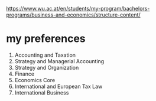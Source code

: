 https://www.wu.ac.at/en/students/my-program/bachelors-programs/business-and-economics/structure-content/

# my preferences
1. Accounting and Taxation
2. Strategy and Managerial Accounting
3. Strategy and Organization
4. Finance
5. Economics Core
6. International and European Tax Law
7. International Business